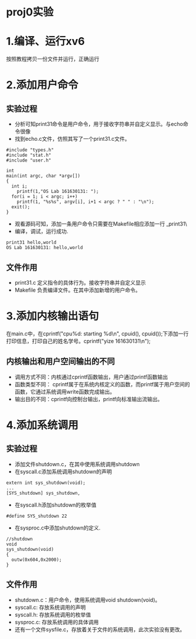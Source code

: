 proj0实验
===

# 1.编译、运行xv6
按照教程拷贝一份文件并运行，正确运行


# 2.添加用户命令
## 实验过程
* 分析可知print31命令是用户命令，用于接收字符串并自定义显示。与echo命令很像
* 找到echo.c文件，仿照其写了一个print31.c文件。
~~~
#include "types.h"
#include "stat.h"
#include "user.h"

int
main(int argc, char *argv[])
{
  int i;
    printf(1,"OS Lab 161630131: ");
  for(i = 1; i < argc; i++)
    printf(1, "%s%s", argv[i], i+1 < argc ? " " : "\n");
  exit();
}
~~~
* 观看源码可知，添加一条用户命令只需要在Makefile相应添加一行 _print31\
* 编译，调试，运行成功.
~~~
print31 hello,world
OS Lab 161630131: hello,world
~~~
## 文件作用
* print31.c 定义指令的具体行为。接收字符串并自定义显示
* Makefile 负责编译文件。在其中添加新增的用户命令。

# 3.添加内核输出语句
在main.c中，在cprintf("cpu%d: starting %d\n", cpuid(), cpuid());下添加一行打印信息，打印自己的姓名学号。cprintf("yize 161630131\n");
## 内核输出和用户空间输出的不同
* 调用方式不同：内核通过cprintf函数输出，用户通过printf函数输出
* 函数类型不同： cprintf属于在系统内核定义的函数，而printf属于用户空间的函数，它通过系统调用write函数完成输出。
* 输出目的不同：cprintf向控制台输出，printf向标准输出流输出。

# 4.添加系统调用
## 实验过程
* 添加文件shutdown.c，在其中使用系统调用shutdown
* 在syscall.c添加系统调用shutdown的声明
~~~
extern int sys_shutdown(void);
...
[SYS_shutdown] sys_shutdown,
~~~
* 在syscall.h添加shutdown的枚举值
~~~
#define SYS_shutdown 22
~~~
* 在sysproc.c中添加shutdown的定义.
~~~
//shutdown
void
sys_shutdown(void)
{
  outw(0x604,0x2000);
}
~~~
## 文件作用
* shutdown.c：用户命令，使用系统调用void shutdown(void)。
* syscall.c: 存放系统调用的声明
* syscall.h: 存放系统调用的枚举值
* sysproc.c: 存放系统调用的具体调用
* 还有一个文件sysfile.c，存放着关于文件的系统调用，此次实验没有更改。
